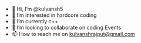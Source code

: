 - 👋 Hi, I’m @kulvansh5
- 👀 I’m interested in hardcore coding
- 🌱 I’m currently c++
- 💞️ I’m looking to collaborate on  coding Events
- 📫 How to reach me on kulvanshrajput@gmail.com

<!---
kulvansh5/kulvansh5 is a ✨ special ✨ repository because its `README.md` (this file) appears on your GitHub profile.
You can click the Preview link to take a look at your changes.
--->
